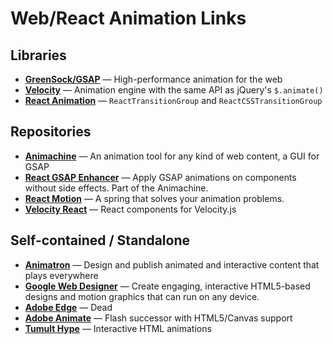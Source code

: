 # Web/React Animation Links

## Libraries

* [**GreenSock/GSAP**](http://greensock.com) — High-performance animation for the web
* [**Velocity**](http://julian.com/research/velocity/) — Animation engine with the same API as jQuery's `$.animate()`
* [**React Animation**](https://facebook.github.io/react/docs/animation.html) — `ReactTransitionGroup` and `ReactCSSTransitionGroup`

## Repositories

* [**Animachine**](https://github.com/animachine/animachine) — An animation tool for any kind of web content, a GUI for GSAP
* [**React GSAP Enhancer**](https://github.com/azazdeaz/react-gsap-enhancer) — Apply GSAP animations on components without side effects. Part of the Animachine.
* [**React Motion**](https://github.com/chenglou/react-motion) — A spring that solves your animation problems.
* [**Velocity React**](https://github.com/twitter-fabric/velocity-react) — React components for Velocity.js

## Self-contained / Standalone

* [**Animatron**](https://www.animatron.com/) — Design and publish animated and interactive content that plays everywhere
* [**Google Web Designer**](https://www.google.com/webdesigner/) — Create engaging, interactive HTML5-based designs and motion graphics that can run on any device.
* [**Adobe Edge**](http://adobe.com/edge) — Dead
* [**Adobe Animate**](http://www.adobe.com/products/animate.html) — Flash successor with HTML5/Canvas support
* [**Tumult Hype**](http://tumult.com) — Interactive HTML animations 
